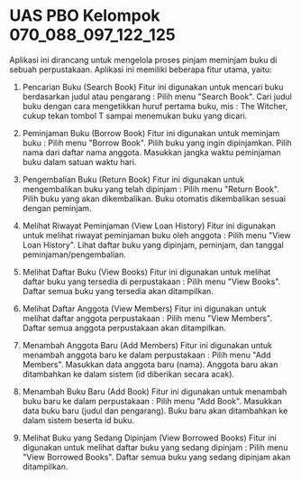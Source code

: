 # UAS PBO Kelompok 070_088_097_122_125
 
Aplikasi ini dirancang untuk mengelola proses pinjam meminjam buku di sebuah perpustakaan. Aplikasi ini memiliki beberapa fitur utama, yaitu:

1. Pencarian Buku (Search Book)
Fitur ini digunakan untuk mencari buku berdasarkan judul atau pengarang :
Pilih menu "Search Book".
Cari judul buku dengan cara mengetikkan huruf pertama buku, mis : The Witcher, cukup tekan tombol T sampai menemukan buku yang dicari.

2. Peminjaman Buku (Borrow Book)
Fitur ini digunakan untuk meminjam buku :
Pilih menu "Borrow Book".
Pilih buku yang ingin dipinjamkan.
Pilih nama dari daftar nama anggota.
Masukkan jangka waktu peminjaman buku dalam satuan waktu hari.

3. Pengembalian Buku (Return Book)
Fitur ini digunakan untuk mengembalikan buku yang telah dipinjam :
Pilih menu "Return Book".
Pilih buku yang akan dikembalikan.
Buku otomatis dikembalikan sesuai dengan peminjam.

4. Melihat Riwayat Peminjaman (View Loan History)
Fitur ini digunakan untuk melihat riwayat peminjaman buku oleh anggota :
Pilih menu "View Loan History".
Lihat daftar buku yang dipinjam, peminjam, dan tanggal peminjaman/pengembalian.

5. Melihat Daftar Buku (View Books)
Fitur ini digunakan untuk melihat daftar buku yang tersedia di perpustakaan :
Pilih menu "View Books".
Daftar semua buku yang tersedia akan ditampilkan.

6. Melihat Daftar Anggota (View Members)
Fitur ini digunakan untuk melihat daftar anggota perpustakaan :
Pilih menu "View Members".
Daftar semua anggota perpustakaan akan ditampilkan.

7. Menambah Anggota Baru (Add Members)
Fitur ini digunakan untuk menambah anggota baru ke dalam perpustakaan :
Pilih menu "Add Members".
Masukkan data anggota baru (nama).
Anggota baru akan ditambahkan ke dalam sistem (id diberikan secara acak).

8. Menambah Buku Baru (Add Book)
Fitur ini digunakan untuk menambah buku baru ke dalam perpustakaan :
Pilih menu "Add Book".
Masukkan data buku baru (judul dan pengarang).
Buku baru akan ditambahkan ke dalam sistem beserta id buku.

9. Melihat Buku yang Sedang Dipinjam (View Borrowed Books)
Fitur ini digunakan untuk melihat daftar buku yang sedang dipinjam :
Pilih menu "View Borrowed Books".
Daftar semua buku yang sedang dipinjam akan ditampilkan.